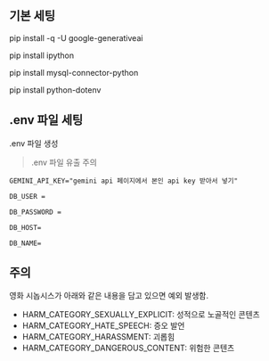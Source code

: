 ## 기본 세팅
<!--python --version이 2.x인 경우, 더이상 지원되지 않음!
이런 경우, python 3.x.x버전을 다운받고 pip3로 다운받기-->

pip install -q -U google-generativeai

pip install ipython​

pip install mysql-connector-python

pip install python-dotenv


## .env 파일 세팅
.env 파일 생성
> .env 파일 유출 주의

```
GEMINI_API_KEY="gemini api 페이지에서 본인 api key 받아서 넣기"

DB_USER = 

DB_PASSWORD = 

DB_HOST=

DB_NAME=
```

<!-- 다운 받고 시작!! -->

## 주의

영화 시놉시스가 아래와 같은 내용을 담고 있으면 예외 발생함.

- HARM_CATEGORY_SEXUALLY_EXPLICIT: 성적으로 노골적인 콘텐츠
- HARM_CATEGORY_HATE_SPEECH: 증오 발언
- HARM_CATEGORY_HARASSMENT: 괴롭힘
- HARM_CATEGORY_DANGEROUS_CONTENT: 위험한 콘텐츠
